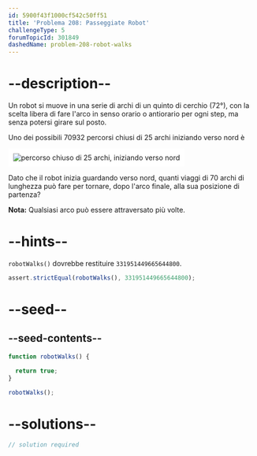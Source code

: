 ```yaml
---
id: 5900f43f1000cf542c50ff51
title: 'Problema 208: Passeggiate Robot'
challengeType: 5
forumTopicId: 301849
dashedName: problem-208-robot-walks
---
```


# --description--

Un robot si muove in una serie di archi di un quinto di cerchio (72°), con la scelta libera di fare l'arco in senso orario o antiorario per ogni step, ma senza potersi girare sul posto.

Uno dei possibili 70932 percorsi chiusi di 25 archi iniziando verso nord è

<img class="img-responsive center-block" alt="percorso chiuso di 25 archi, iniziando verso nord" src="https://cdn.freecodecamp.org/curriculum/project-euler/robot-walks.gif" style="background-color: white; padding: 10px;" />

Dato che il robot inizia guardando verso nord, quanti viaggi di 70 archi di lunghezza può fare per tornare, dopo l'arco finale, alla sua posizione di partenza?

**Nota:** Qualsiasi arco può essere attraversato più volte.

# --hints--

`robotWalks()` dovrebbe restituire `331951449665644800`.

```js
assert.strictEqual(robotWalks(), 331951449665644800);
```

# --seed--

## --seed-contents--

```js
function robotWalks() {

  return true;
}

robotWalks();
```

# --solutions--

```js
// solution required
```
